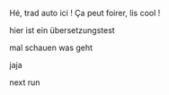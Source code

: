 Hé, trad auto ici ! Ça peut foirer, lis cool !

hier ist ein übersetzungstest


mal schauen was geht

jaja

next run

